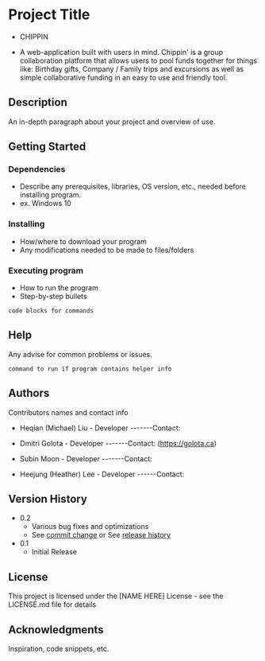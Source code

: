 # Project Title

* CHIPPIN
- A web-application built with users in mind. 
    Chippin' is a group collaboration platform that allows users to pool funds together for things like: Birthday gifts, Company / Family trips and excursions as well as simple collaborative funding in an easy to use and friendly tool.

## Description

An in-depth paragraph about your project and overview of use.

## Getting Started

### Dependencies

* Describe any prerequisites, libraries, OS version, etc., needed before installing program.
* ex. Windows 10

### Installing

* How/where to download your program
* Any modifications needed to be made to files/folders

### Executing program

* How to run the program
* Step-by-step bullets
```
code blocks for commands
```

## Help

Any advise for common problems or issues.
```
command to run if program contains helper info
```

## Authors

Contributors names and contact info

* Heqian (Michael) Liu - Developer
-------Contact:

* Dmitri Golota - Developer
-------Contact: (https://golota.ca)

* Subin Moon - Developer
-------Contact: 

* Heejung (Heather) Lee - Developer
------Contact:
 


## Version History

* 0.2
    * Various bug fixes and optimizations
    * See [commit change]() or See [release history]()
* 0.1
    * Initial Release

## License

This project is licensed under the [NAME HERE] License - see the LICENSE.md file for details

## Acknowledgments

Inspiration, code snippets, etc.

